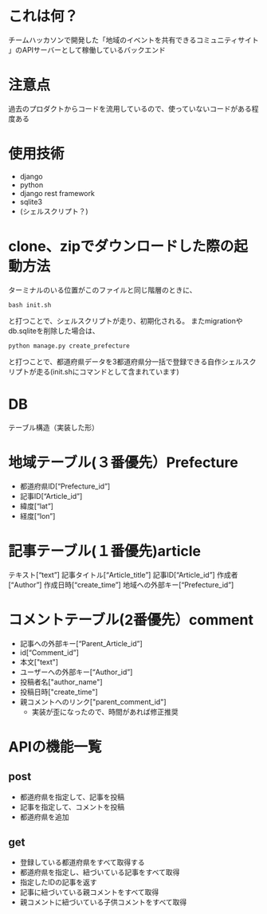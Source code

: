 # これは何？
チームハッカソンで開発した「地域のイベントを共有できるコミュニティサイト
」のAPIサーバーとして稼働しているバックエンド
# 注意点
過去のプロダクトからコードを流用しているので、使っていないコードがある程度ある
# 使用技術
- django
- python
- django rest framework
- sqlite3
- (シェルスクリプト？)
# clone、zipでダウンロードした際の起動方法
ターミナルのいる位置がこのファイルと同じ階層のときに、
```
bash init.sh
```
と打つことで、シェルスクリプトが走り、初期化される。
またmigrationやdb.sqliteを削除した場合は、

```
python manage.py create_prefecture
```
と打つことで、都道府県データを3都道府県分一括で登録できる自作シェルスクリプトが走る(init.shにコマンドとして含まれています)

# DB
テーブル構造（実装した形）
# 地域テーブル(３番優先）Prefecture
- 都道府県ID[“Prefecture_id”]
- 記事ID[“Article_id”]
- 緯度[“lat”]
- 経度[“lon”]

# 記事テーブル(１番優先)article
テキスト[“text”]
記事タイトル[“Article_title”]
記事ID[“Article_id”]
作成者[“Author”]
作成日時[“create_time”]
地域への外部キー[“Prefecture_id”]

# コメントテーブル(2番優先）comment
- 記事への外部キー[“Parent_Article_id”]
- id[“Comment_id”]
- 本文["text"]
- ユーザーへの外部キー[“Author_id”]
- 投稿者名["author_name"]
- 投稿日時["create_time"]
- 親コメントへのリンク["parent_comment_id"]
    - 実装が歪になったので、時間があれば修正推奨
# APIの機能一覧
## post
- 都道府県を指定して、記事を投稿
- 記事を指定して、コメントを投稿
- 都道府県を追加
## get
- 登録している都道府県をすべて取得する
- 都道府県を指定し、紐づいている記事をすべて取得
- 指定したIDの記事を返す
- 記事に紐づいている親コメントをすべて取得
- 親コメントに紐づいている子供コメントをすべて取得





